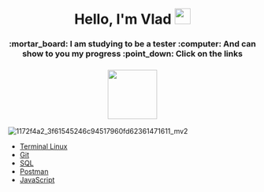 <h1 align="center">Hello, I'm Vlad</a> 
<img src="https://github.com/blackcater/blackcater/raw/main/images/Hi.gif" height="32"/></h1>
<h3 align="center">:mortar_board: I am studying to be a tester :computer: And can show to you my progress :point_down: Click on the links </h3>
<h3 align="center"><img src="https://user-images.githubusercontent.com/101735229/175010955-0b957896-fa3f-4640-bea3-a23bfa13164b.gif" height="100"/></h3>

![1172f4a2_3f61545246c94517960fd62361471611_mv2](https://user-images.githubusercontent.com/101735229/175010955-0b957896-fa3f-4640-bea3-a23bfa13164b.gif)

* [Terminal Linux](https://github.com/SolovyevVlad/HomeWork_Terminal_Linux)
* [Git](https://github.com/SolovyevVlad/HomeWork_Git)
* [SQL](https://github.com/SolovyevVlad/HomeWork_SQL)
* [Postman](https://github.com/SolovyevVlad/HomeWork_Postman)
* [JavaScript](https://github.com/SolovyevVlad/HomeWork_JavaScript)

